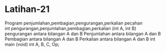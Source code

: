# Latihan-21
Program penjumlahan,pembagian,pengurangan,perkalian pecahan  
int pengurangan,penjumlahan,pembagian,perkalian (int A, int B)
pengurangan antara bilangan A dan B
Penjumlahan antara  bilangan A dan B
Pembagian antara bilangan A dan B
Perkalian antara bilangan A dan B
int main (void)
int A, B, C, Op;
